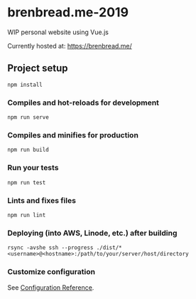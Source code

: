 # brenbread.me-2019

WIP personal website using Vue.js

Currently hosted at: 
https://brenbread.me/


## Project setup
```
npm install
```

### Compiles and hot-reloads for development
```
npm run serve
```

### Compiles and minifies for production
```
npm run build
```

### Run your tests
```
npm run test
```

### Lints and fixes files
```
npm run lint
```

### Deploying (into AWS, Linode, etc.) after building
```
rsync -avshe ssh --progress ./dist/* <username>@<hostname>:/path/to/your/server/host/directory
```

### Customize configuration
See [Configuration Reference](https://cli.vuejs.org/config/).

